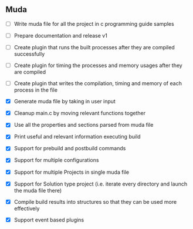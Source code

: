 ## Muda

- [ ] Write muda file for all the project in c programming guide samples
- [ ] Prepare documentation and release v1
- [ ] Create plugin that runs the built processes after they are compiled successfully
- [ ] Create plugin for timing the processes and memory usages after they are compiled
- [ ] Create plugin that writes the compilation, timing and memory of each process in the file

- [x] Generate muda file by taking in user input
- [x] Cleanup main.c by moving relevant functions together
- [x] Use all the properties and sections parsed from muda file
- [x] Print useful and relevant information executing build
- [x] Support for prebuild and postbuild commands
- [x] Support for multiple configurations
- [x] Support for multiple Projects in single muda file
- [x] Support for Solution type project (i.e. iterate every directory and launch the muda file there)
- [x] Compile build results into structures so that they can be used more effectively
- [x] Support event based plugins
